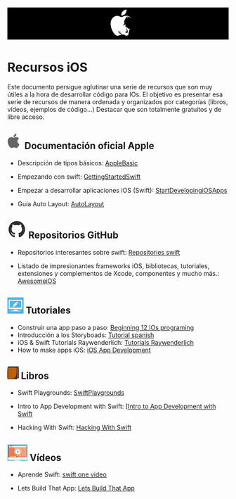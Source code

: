 # ![](https://github.com/FranHenriquez/otro/blob/master/apple-logo-secrets.jpg) 


# Recursos iOS


Este documento persigue aglutinar una serie de recursos que son muy útiles a la hora de desarrollar código para IOs. 
El objetivo es presentar esa serie de recursos de manera ordenada y organizados por categorías (libros, vídeos, ejemplos de código...)
Destacar que son totalmente gratuitos y de libre acceso. 


## ![](https://github.com/FranHenriquez/otro/blob/master/apple.png) Documentación oficial Apple

* Descripción de tipos básicos: [AppleBasic](https://developer.apple.com/documentation/swift)

* Empezando con swift: [GettingStartedSwift](https://swift.org/getting-started/#installing-swift)

* Empezar a desarrollar aplicaciones iOS (Swift): [StartDevelopingiOSApps](https://developer.apple.com/library/archive/referencelibrary/GettingStarted/DevelopiOSAppsSwift/index.html)

* Guía Auto Layout: [AutoLayout](https://developer.apple.com/library/archive/documentation/UserExperience/Conceptual/AutolayoutPG/index.html) 

## ![](https://github.com/FranHenriquez/otro/blob/master/github-mark.png) Repositorios GitHub

* Repositorios interesantes sobre swift: [Repositories swift](https://github.com/apple)

* Listado de impresionantes frameworks iOS, bibliotecas, tutoriales, extensiones y complementos de Xcode, componentes y mucho más.: [AwesomeiOS](https://github.com/vsouza/awesome-ios)

## ![](https://github.com/FranHenriquez/otro/blob/master/images.png) Tutoriales


* Construir una app paso a paso: [Beginning 12 IOs programing](https://www.appcoda.com/learnswift)
* Introducción a los Storyboads: [Tutorial spanish](http://www.efectoapple.com/introduccion-los-storyboards-parte-1/)
* iOS & Swift Tutorials Raywenderlich: [Tutorials Raywenderlich](https://www.raywenderlich.com/ios)
* How to make apps iOS: [iOS App Development](https://appsandbiscuits.com/tagged/ios-app-development)


## ![](https://github.com/FranHenriquez/otro/blob/master/libro.png) Libros

* Swift Playgrounds: [SwiftPlaygrounds](https://www.apple.com/swift/playgrounds/)

* Intro to App Development with Swift: [[Intro to App Development with Swift](https://itunes.apple.com/us/book/intro-to-app-development-with-swift/id1118575552?mt=11)

* Hacking With Swift: [Hacking With Swift](https://www.hackingwithswift.com/)

## ![](https://github.com/FranHenriquez/otro/blob/master/videos.png) Vídeos 

* Aprende Swift: [swift one video](https://www.youtube.com/watch?v=6Zf79Ns8_oY)

* Lets Build That App: [Lets Build That App](https://www.youtube.com/channel/UCuP2vJ6kRutQBfRmdcI92mA)


